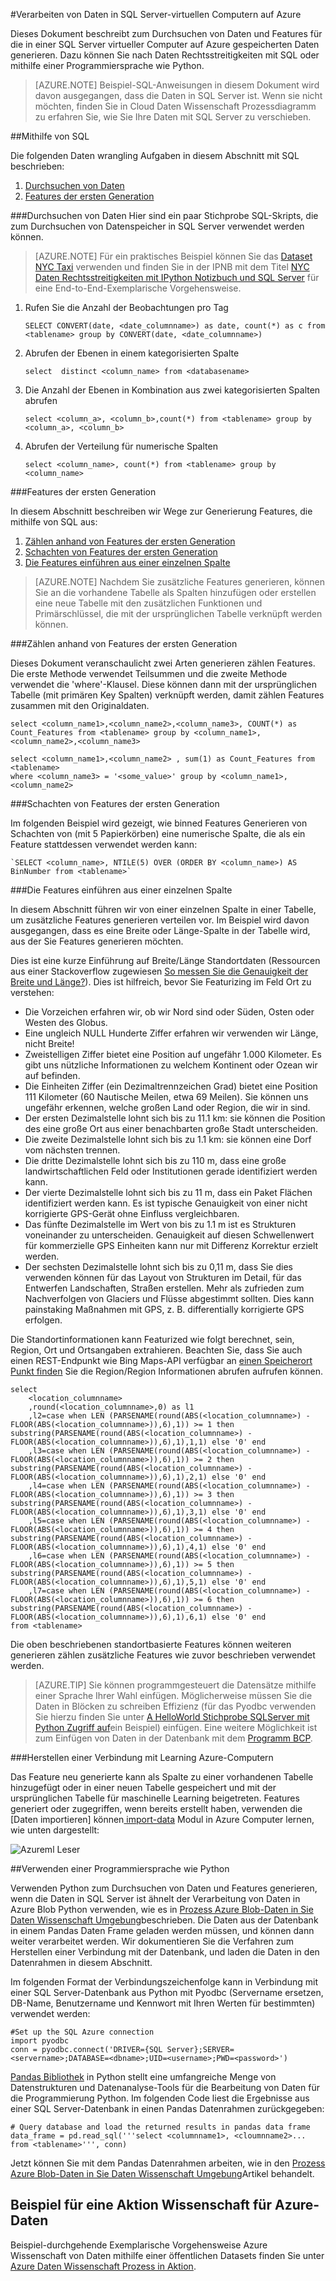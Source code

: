 <properties 
    pageTitle="Verarbeiten von Daten aus SQL Azure | Microsoft Azure" 
    description="Verarbeiten von Daten aus SQL Azure" 
    services="machine-learning" 
    documentationCenter="" 
    authors="garyericson" 
    manager="jhubbard" 
    editor="" />

<tags 
    ms.service="machine-learning" 
    ms.workload="data-services" 
    ms.tgt_pltfrm="na" 
    ms.devlang="na" 
    ms.topic="article" 
    ms.date="09/16/2016" 
    ms.author="fashah;garye;bradsev" /> 

#<a name="a-nameheadingaprocess-data-in-sql-server-virtual-machine-on-azure"></a><a name="heading"></a>Verarbeiten von Daten in SQL Server-virtuellen Computern auf Azure

Dieses Dokument beschreibt zum Durchsuchen von Daten und Features für die in einer SQL Server virtueller Computer auf Azure gespeicherten Daten generieren. Dazu können Sie nach Daten Rechtsstreitigkeiten mit SQL oder mithilfe einer Programmiersprache wie Python.


> [AZURE.NOTE] Beispiel-SQL-Anweisungen in diesem Dokument wird davon ausgegangen, dass die Daten in SQL Server ist. Wenn sie nicht möchten, finden Sie in Cloud Daten Wissenschaft Prozessdiagramm zu erfahren Sie, wie Sie Ihre Daten mit SQL Server zu verschieben.

##<a name="a-namesqlausing-sql"></a><a name="SQL"></a>Mithilfe von SQL

Die folgenden Daten wrangling Aufgaben in diesem Abschnitt mit SQL beschrieben:

1. [Durchsuchen von Daten](#sql-dataexploration)
2. [Features der ersten Generation](#sql-featuregen)

###<a name="a-namesql-dataexplorationadata-exploration"></a><a name="sql-dataexploration"></a>Durchsuchen von Daten
Hier sind ein paar Stichprobe SQL-Skripts, die zum Durchsuchen von Datenspeicher in SQL Server verwendet werden können.


> [AZURE.NOTE] Für ein praktisches Beispiel können Sie das [Dataset NYC Taxi](http://www.andresmh.com/nyctaxitrips/) verwenden und finden Sie in der IPNB mit dem Titel [NYC Daten Rechtsstreitigkeiten mit IPython Notizbuch und SQL Server](https://github.com/Azure/Azure-MachineLearning-DataScience/blob/master/Misc/DataScienceProcess/iPythonNotebooks/machine-Learning-data-science-process-sql-walkthrough.ipynb) für eine End-to-End-Exemplarische Vorgehensweise.

1. Rufen Sie die Anzahl der Beobachtungen pro Tag

    `SELECT CONVERT(date, <date_columnname>) as date, count(*) as c from <tablename> group by CONVERT(date, <date_columnname>)` 

2. Abrufen der Ebenen in einem kategorisierten Spalte

    `select  distinct <column_name> from <databasename>`

3. Die Anzahl der Ebenen in Kombination aus zwei kategorisierten Spalten abrufen 

    `select <column_a>, <column_b>,count(*) from <tablename> group by <column_a>, <column_b>`

4. Abrufen der Verteilung für numerische Spalten

    `select <column_name>, count(*) from <tablename> group by <column_name>`


###<a name="a-namesql-featuregenafeature-generation"></a><a name="sql-featuregen"></a>Features der ersten Generation

In diesem Abschnitt beschreiben wir Wege zur Generierung Features, die mithilfe von SQL aus:  

1. [Zählen anhand von Features der ersten Generation](#sql-countfeature)
2. [Schachten von Features der ersten Generation](#sql-binningfeature)
3. [Die Features einführen aus einer einzelnen Spalte](#sql-featurerollout)


> [AZURE.NOTE] Nachdem Sie zusätzliche Features generieren, können Sie an die vorhandene Tabelle als Spalten hinzufügen oder erstellen eine neue Tabelle mit den zusätzlichen Funktionen und Primärschlüssel, die mit der ursprünglichen Tabelle verknüpft werden können. 

###<a name="a-namesql-countfeatureacount-based-feature-generation"></a><a name="sql-countfeature"></a>Zählen anhand von Features der ersten Generation

Dieses Dokument veranschaulicht zwei Arten generieren zählen Features. Die erste Methode verwendet Teilsummen und die zweite Methode verwendet die 'where'-Klausel. Diese können dann mit der ursprünglichen Tabelle (mit primären Key Spalten) verknüpft werden, damit zählen Features zusammen mit den Originaldaten.

    select <column_name1>,<column_name2>,<column_name3>, COUNT(*) as Count_Features from <tablename> group by <column_name1>,<column_name2>,<column_name3> 

    select <column_name1>,<column_name2> , sum(1) as Count_Features from <tablename> 
    where <column_name3> = '<some_value>' group by <column_name1>,<column_name2> 

###<a name="a-namesql-binningfeatureabinning-feature-generation"></a><a name="sql-binningfeature"></a>Schachten von Features der ersten Generation

Im folgenden Beispiel wird gezeigt, wie binned Features Generieren von Schachten von (mit 5 Papierkörben) eine numerische Spalte, die als ein Feature stattdessen verwendet werden kann:

    `SELECT <column_name>, NTILE(5) OVER (ORDER BY <column_name>) AS BinNumber from <tablename>`


###<a name="a-namesql-featurerolloutarolling-out-the-features-from-a-single-column"></a><a name="sql-featurerollout"></a>Die Features einführen aus einer einzelnen Spalte

In diesem Abschnitt führen wir von einer einzelnen Spalte in einer Tabelle, um zusätzliche Features generieren verteilen vor. Im Beispiel wird davon ausgegangen, dass es eine Breite oder Länge-Spalte in der Tabelle wird, aus der Sie Features generieren möchten.

Dies ist eine kurze Einführung auf Breite/Länge Standortdaten (Ressourcen aus einer Stackoverflow zugewiesen [So messen Sie die Genauigkeit der Breite und Länge?](http://gis.stackexchange.com/questions/8650/how-to-measure-the-accuracy-of-latitude-and-longitude)). Dies ist hilfreich, bevor Sie Featurizing im Feld Ort zu verstehen:

- Die Vorzeichen erfahren wir, ob wir Nord sind oder Süden, Osten oder Westen des Globus.
- Eine ungleich NULL Hunderte Ziffer erfahren wir verwenden wir Länge, nicht Breite!
- Zweistelligen Ziffer bietet eine Position auf ungefähr 1.000 Kilometer. Es gibt uns nützliche Informationen zu welchem Kontinent oder Ozean wir auf befinden.
- Die Einheiten Ziffer (ein Dezimaltrennzeichen Grad) bietet eine Position 111 Kilometer (60 Nautische Meilen, etwa 69 Meilen). Sie können uns ungefähr erkennen, welche großen Land oder Region, die wir in sind.
- Der ersten Dezimalstelle lohnt sich bis zu 11.1 km: sie können die Position des eine große Ort aus einer benachbarten große Stadt unterscheiden.
- Die zweite Dezimalstelle lohnt sich bis zu 1.1 km: sie können eine Dorf vom nächsten trennen.
- Die dritte Dezimalstelle lohnt sich bis zu 110 m, dass eine große landwirtschaftlichen Feld oder Institutionen gerade identifiziert werden kann.
- Der vierte Dezimalstelle lohnt sich bis zu 11 m, dass ein Paket Flächen identifiziert werden kann. Es ist typische Genauigkeit von einer nicht korrigierte GPS-Gerät ohne Einfluss vergleichbaren.
- Das fünfte Dezimalstelle im Wert von bis zu 1.1 m ist es Strukturen voneinander zu unterscheiden. Genauigkeit auf diesen Schwellenwert für kommerzielle GPS Einheiten kann nur mit Differenz Korrektur erzielt werden.
- Der sechsten Dezimalstelle lohnt sich bis zu 0,11 m, dass Sie dies verwenden können für das Layout von Strukturen im Detail, für das Entwerfen Landschaften, Straßen erstellen. Mehr als zufrieden zum Nachverfolgen von Glaciers und Flüsse abgestimmt sollten. Dies kann painstaking Maßnahmen mit GPS, z. B. differentially korrigierte GPS erfolgen.

Die Standortinformationen kann Featurized wie folgt berechnet, sein, Region, Ort und Ortsangaben extrahieren. Beachten Sie, dass Sie auch einen REST-Endpunkt wie Bing Maps-API verfügbar an [einen Speicherort Punkt finden](https://msdn.microsoft.com/library/ff701710.aspx) Sie die Region/Region Informationen abrufen aufrufen können.

    select 
        <location_columnname>
        ,round(<location_columnname>,0) as l1       
        ,l2=case when LEN (PARSENAME(round(ABS(<location_columnname>) - FLOOR(ABS(<location_columnname>)),6),1)) >= 1 then substring(PARSENAME(round(ABS(<location_columnname>) - FLOOR(ABS(<location_columnname>)),6),1),1,1) else '0' end     
        ,l3=case when LEN (PARSENAME(round(ABS(<location_columnname>) - FLOOR(ABS(<location_columnname>)),6),1)) >= 2 then substring(PARSENAME(round(ABS(<location_columnname>) - FLOOR(ABS(<location_columnname>)),6),1),2,1) else '0' end     
        ,l4=case when LEN (PARSENAME(round(ABS(<location_columnname>) - FLOOR(ABS(<location_columnname>)),6),1)) >= 3 then substring(PARSENAME(round(ABS(<location_columnname>) - FLOOR(ABS(<location_columnname>)),6),1),3,1) else '0' end     
        ,l5=case when LEN (PARSENAME(round(ABS(<location_columnname>) - FLOOR(ABS(<location_columnname>)),6),1)) >= 4 then substring(PARSENAME(round(ABS(<location_columnname>) - FLOOR(ABS(<location_columnname>)),6),1),4,1) else '0' end     
        ,l6=case when LEN (PARSENAME(round(ABS(<location_columnname>) - FLOOR(ABS(<location_columnname>)),6),1)) >= 5 then substring(PARSENAME(round(ABS(<location_columnname>) - FLOOR(ABS(<location_columnname>)),6),1),5,1) else '0' end     
        ,l7=case when LEN (PARSENAME(round(ABS(<location_columnname>) - FLOOR(ABS(<location_columnname>)),6),1)) >= 6 then substring(PARSENAME(round(ABS(<location_columnname>) - FLOOR(ABS(<location_columnname>)),6),1),6,1) else '0' end     
    from <tablename>

Die oben beschriebenen standortbasierte Features können weiteren generieren zählen zusätzliche Features wie zuvor beschrieben verwendet werden. 


> [AZURE.TIP] Sie können programmgesteuert die Datensätze mithilfe einer Sprache Ihrer Wahl einfügen. Möglicherweise müssen Sie die Daten in Blöcken zu schreiben Effizienz (für das Pyodbc verwenden Sie hierzu finden Sie unter [A HelloWorld Stichprobe SQLServer mit Python Zugriff auf](https://code.google.com/p/pypyodbc/wiki/A_HelloWorld_sample_to_access_mssql_with_python)ein Beispiel) einfügen. Eine weitere Möglichkeit ist zum Einfügen von Daten in der Datenbank mit dem [Programm BCP](https://msdn.microsoft.com/library/ms162802.aspx).

###<a name="a-namesql-amlaconnecting-to-azure-machine-learning"></a><a name="sql-aml"></a>Herstellen einer Verbindung mit Learning Azure-Computern

Das Feature neu generierte kann als Spalte zu einer vorhandenen Tabelle hinzugefügt oder in einer neuen Tabelle gespeichert und mit der ursprünglichen Tabelle für maschinelle Learning beigetreten. Features generiert oder zugegriffen, wenn bereits erstellt haben, verwenden die [Daten importieren] können[ import-data] Modul in Azure Computer lernen, wie unten dargestellt:

![Azureml Leser][1] 

##<a name="a-namepythonausing-a-programming-language-like-python"></a><a name="python"></a>Verwenden einer Programmiersprache wie Python

Verwenden Python zum Durchsuchen von Daten und Features generieren, wenn die Daten in SQL Server ist ähnelt der Verarbeitung von Daten in Azure Blob Python verwenden, wie es in [Prozess Azure Blob-Daten in Sie Daten Wissenschaft Umgebung](machine-learning-data-science-process-data-blob.md)beschrieben. Die Daten aus der Datenbank in einem Pandas Daten Frame geladen werden müssen, und können dann weiter verarbeitet werden. Wir dokumentieren Sie die Verfahren zum Herstellen einer Verbindung mit der Datenbank, und laden die Daten in den Datenrahmen in diesem Abschnitt.

Im folgenden Format der Verbindungszeichenfolge kann in Verbindung mit einer SQL Server-Datenbank aus Python mit Pyodbc (Servername ersetzen, DB-Name, Benutzername und Kennwort mit Ihren Werten für bestimmten) verwendet werden:

    #Set up the SQL Azure connection
    import pyodbc   
    conn = pyodbc.connect('DRIVER={SQL Server};SERVER=<servername>;DATABASE=<dbname>;UID=<username>;PWD=<password>')

[Pandas Bibliothek](http://pandas.pydata.org/) in Python stellt eine umfangreiche Menge von Datenstrukturen und Datenanalyse-Tools für die Bearbeitung von Daten für die Programmierung Python. Im folgenden Code liest die Ergebnisse aus einer SQL Server-Datenbank in einen Pandas Datenrahmen zurückgegeben:

    # Query database and load the returned results in pandas data frame
    data_frame = pd.read_sql('''select <columnname1>, <cloumnname2>... from <tablename>''', conn)

Jetzt können Sie mit dem Pandas Datenrahmen arbeiten, wie in den [Prozess Azure Blob-Daten in Sie Daten Wissenschaft Umgebung](machine-learning-data-science-process-data-blob.md)Artikel behandelt.

## <a name="azure-data-science-in-action-example"></a>Beispiel für eine Aktion Wissenschaft für Azure-Daten

Beispiel-durchgehende Exemplarische Vorgehensweise Azure Wissenschaft von Daten mithilfe einer öffentlichen Datasets finden Sie unter [Azure Daten Wissenschaft Prozess in Aktion](machine-learning-data-science-process-sql-walkthrough.md).

[1]: ./media/machine-learning-data-science-process-sql-server-virtual-machine/reader_db_featurizedinput.png


<!-- Module References -->
[import-data]: https://msdn.microsoft.com/library/azure/4e1b0fe6-aded-4b3f-a36f-39b8862b9004/
 
